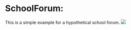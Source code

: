 # SchoolForum:

This is a simple example for a hypothetical school forum.
<img src="https://raw.githubusercontent.com/Taleb01/GymClass-V0.2/Taleb01/SchoolForum/SchoolForum/Img/HomePage.png"/>
